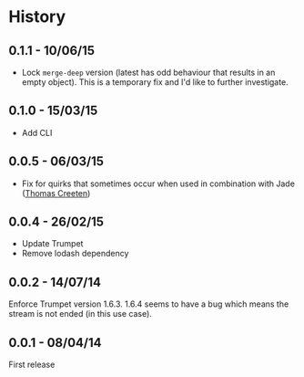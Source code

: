 # History

## 0.1.1 - 10/06/15
- Lock `merge-deep` version (latest has odd behaviour that results in an empty object). This is a temporary fix and I'd like to further investigate.

## 0.1.0 - 15/03/15
- Add CLI

## 0.0.5 - 06/03/15
- Fix for quirks that sometimes occur when used in combination with Jade ([Thomas Creeten](https://github.com/CREEATION))

## 0.0.4 - 26/02/15
- Update Trumpet
- Remove lodash dependency

## 0.0.2 - 14/07/14
Enforce Trumpet version 1.6.3. 1.6.4 seems to have a bug which means the stream is not ended (in this use case).

## 0.0.1 - 08/04/14
First release
